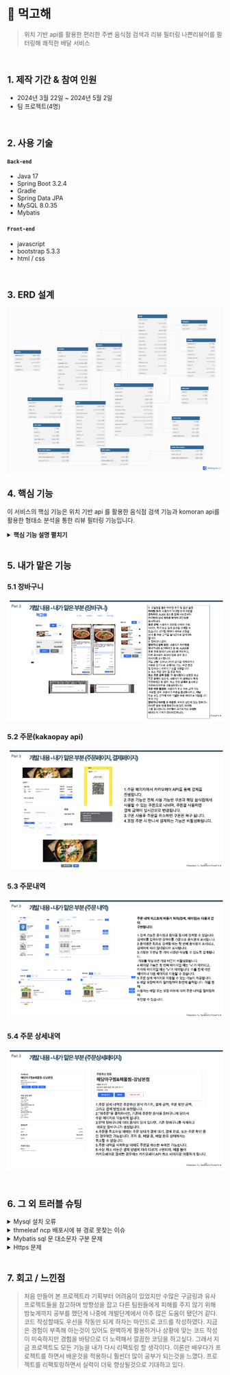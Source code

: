 # :pushpin: 먹고해
>위치 기반 api를 활용한 편리한 주변 음식점 검색과
>리뷰 필터링 나쁜리뷰어를 필터링해 쾌적한 배달 서비스    

</br>

## 1. 제작 기간 & 참여 인원
- 2024년 3월 22일 ~ 2024년 5월 2일
- 팀 프로젝트(4명)

</br>

## 2. 사용 기술
#### `Back-end`
  - Java 17
  - Spring Boot 3.2.4
  - Gradle
  - Spring Data JPA
  - MySQL 8.0.35
  - Mybatis
#### `Front-end`
  - javascript
  - bootstrap 5.3.3
  - html / css

</br>

## 3. ERD 설계
![](images/erd.png)


## 4. 핵심 기능
이 서비스의 핵심 기능은 위치 기반 api 를 활용한 음식점 검색 기능과
komoran api를 활용한 형태소 분석을 통한 리뷰 필터링 기능입니다.
  

<details>
<summary><b>핵심 기능 설명 펼치기</b></summary>
<div markdown="1">

### 4.1. 위치 api
![](images/위치api.png)

### 4.2. komoran api
![](images/komoranApi.png)

</div>
</details>

</br>

## 5. 내가 맡은 기능

### 5.1 장바구니
![](images/cart.png)

### 5.2 주문(kakaopay api)
![](images/order1.png)

### 5.3 주문내역
![](images/orders1.png)

### 5.4 주문 상세내역
![](images/orderDetail1.png)

</br>

## 6. 그 외 트러블 슈팅
<details>
<summary>Mysql 설치 오류</summary>
<div markdown="1">

- 팀원 한명 한글 계정으로 mysql 설치가 안되는 오류 발생
- 남는 pc를 통합 db로 사용
- 외부접속 허용계정 생성 후 공유기 포트포워딩으로 mysql포트 열고 외부 ip주소로 접속해서 통합 db로 해결 서버화

</div>
</details>

<details>
<summary>thmeleaf ncp 배포시에 뷰 경로 못찾는 이슈</summary>
<div markdown="1">
  
  - return "/~/~"; 로 작성시에 properties에서 classpath /를 제거하거나 return 에서 /를 제거 중복되면 경로를 못찾음
  
</div>
</details>

<details>
<summary>Mybatis sql 문 대소문자 구분 문제</summary>
<div markdown="1">
  
  - ncp 배포 시에 db가 우분투 5.7버전 mysql이라 기본 설정이 대소문자 구분임
  - 대소문자 구분해서 작성하거나 설정을 바꿔주면 해결
  
</div>
</details>

<details>
<summary>Https 문제</summary>
<div markdown="1">
  
  - ssl 인증서가 있어야 https로 접속이 가능한것을 알고 aws ec2로 개인 우분투 서버를 생성후 nginx를 활용해 ssl 인증서를 적용해서 https 접속 성공
  - 하지만 이미지 경로를 절대경로로 설정하지 않아 이미지가 안나오고 css도 적용되지 않았다
  - 페이지 이동도 되지 않아 추후 공부를 통해 오류를 해결할 생각이다.
  
</div>
</details>


    

    
</br>

## 7. 회고 / 느낀점
> 처음 만들어 본 프로젝트라 기획부터 어려움이 있었지만 수많은 구글링과 유사 프로젝트들을 참고하며 방향성을 잡고 다른 팀원들에게 피해를 주지 않기 위해 밤늦게까지 공부를 했던게 나중에 개발단계에서 아주 많은 도움이 됐던거 같다. 코드 작성할때도 우선을 작동만 되게 하자는 마인드로
> 코드를 작성하였다. 지금은 경험이 부족해 아는것이 있어도 완벽하게 활용하거나 상황에 맞는 코드 작성이 미숙하지만 경험을 바탕으로 더 노력해서 깔끔한 코딩을 하고싶다. 그래서 지금 프로젝트도 모든 기능을 내가 다시 리팩토링 할 생각이다.
> 이론만 배우다가 프로젝트를 하면서 배운것을 적용하니 훨씬더 많이 공부가 되는것을 느꼈다. 프로젝트를 리팩토링하면서 실력이 더욱 향상될것으로 기대하고 있다. 
